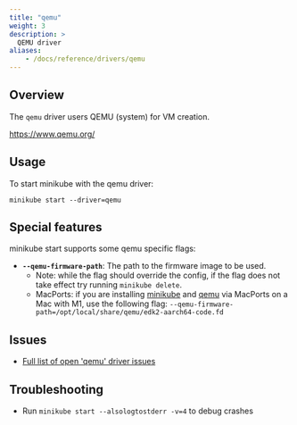 ```yaml
---
title: "qemu"
weight: 3
description: >
  QEMU driver
aliases:
    - /docs/reference/drivers/qemu
---
```


## Overview

The `qemu` driver users QEMU (system) for VM creation.

<https://www.qemu.org/>

## Usage

To start minikube with the qemu driver:

```shell
minikube start --driver=qemu
```

## Special features

minikube start supports some qemu specific flags:

* **`--qemu-firmware-path`**: The path to the firmware image to be used.
  * Note: while the flag should override the config, if the flag does not take effect try running `minikube delete`.
  * MacPorts: if you are installing [minikube](https://ports.macports.org/port/minikube/) and [qemu](https://ports.macports.org/port/qemu/) via MacPorts on a Mac with M1, use the following flag: `--qemu-firmware-path=/opt/local/share/qemu/edk2-aarch64-code.fd`

## Issues

* [Full list of open 'qemu' driver issues](https://github.com/kubernetes/minikube/labels/co%2Fqemu-driver)

## Troubleshooting

* Run `minikube start --alsologtostderr -v=4` to debug crashes
